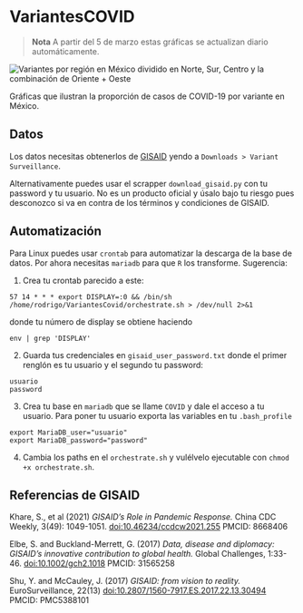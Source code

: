 # VariantesCOVID

> **Nota** A partir del 5 de marzo estas gráficas se actualizan diario automáticamente. 

![Variantes por región en México dividido en Norte, Sur, Centro y la combinación de Oriente + Oeste](images/Regiones_variantes.png)

Gráficas que ilustran la proporción de casos de COVID-19 por variante en México. 

## Datos

Los datos necesitas obtenerlos de [GISAID](https://www.gisaid.org/) yendo a `Downloads > Variant Surveillance`. 

Alternativamente puedes usar el scrapper `download_gisaid.py` con tu password y tu usuario. No es un producto oficial y úsalo bajo tu riesgo pues desconozco si va en contra de los términos y condiciones de GISAID.

## Automatización

Para Linux puedes usar `crontab` para automatizar la descarga de la base de datos. Por ahora necesitas `mariadb` para que `R` los transforme. Sugerencia: 

1. Crea tu crontab parecido a este:

```{bash} 
57 14 * * * export DISPLAY=:0 && /bin/sh /home/rodrigo/VariantesCovid/orchestrate.sh > /dev/null 2>&1
```

donde tu número de display se obtiene haciendo

```{bash}
env | grep 'DISPLAY'
```

2. Guarda tus credenciales en `gisaid_user_password.txt` donde el primer renglón es tu usuario y el segundo tu password:

```{bash}
usuario
password
```

3. Crea tu base en `mariadb` que se llame `COVID` y dale el acceso a tu usuario. Para poner tu usuario exporta las variables en tu `.bash_profile` 

```{bash}
export MariaDB_user="usuario"
export MariaDB_password="password"
```

4. Cambia los paths en el `orchestrate.sh` y vulélvelo ejecutable con `chmod +x orchestrate.sh`.

## Referencias de GISAID

Khare, S., et al (2021) _GISAID’s Role in Pandemic Response._ China CDC Weekly, 3(49): 1049-1051. [doi:10.46234/ccdcw2021.255](doi:10.46234/ccdcw2021.255)  PMCID: 8668406

Elbe, S. and Buckland-Merrett, G. (2017) _Data, disease and diplomacy: GISAID’s innovative contribution to global health._ Global Challenges, 1:33-46. [doi:10.1002/gch2.1018](doi:10.1002/gch2.1018)  PMCID: 31565258

Shu, Y. and McCauley, J. (2017)  _GISAID: from vision to reality._ EuroSurveillance, 22(13) [doi:10.2807/1560-7917.ES.2017.22.13.30494](doi:10.2807/1560-7917.ES.2017.22.13.30494)  PMCID: PMC5388101
